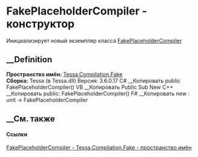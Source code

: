 # FakePlaceholderCompiler - конструктор
Инициализирует новый экземпляр класса
[FakePlaceholderCompiler](T_Tessa_Compilation_Fake_FakePlaceholderCompiler.htm)
##  __Definition
 **Пространство имён:** [Tessa.Compilation.Fake](N_Tessa_Compilation_Fake.htm)  
 **Сборка:** Tessa (в Tessa.dll) Версия: 3.6.0.17
C# __Копировать
     public FakePlaceholderCompiler()
VB __Копировать
     Public Sub New
C++ __Копировать
     public:
    FakePlaceholderCompiler()
F# __Копировать
     new : unit -> FakePlaceholderCompiler
##  __См. также
#### Ссылки
[FakePlaceholderCompiler -
](T_Tessa_Compilation_Fake_FakePlaceholderCompiler.htm)
[Tessa.Compilation.Fake - пространство имён](N_Tessa_Compilation_Fake.htm)
